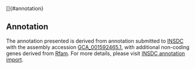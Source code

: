 []{#annotation}

Annotation
----------

The annotation presented is derived from annotation submitted to
[INSDC](http://www.insdc.org) with the assembly accession
[GCA\_001592465.1](http://www.ebi.ac.uk/ena/data/view/GCA_001592465.1),
with additional non-coding genes derived from
[Rfam](http://rfam.xfam.org/). For more details, please visit [INSDC
annotation
import](http://ensemblgenomes.org/info/data/insdc_annotation).

